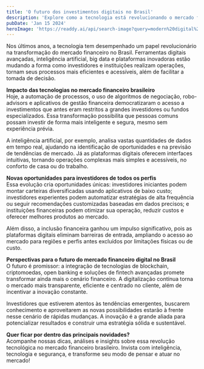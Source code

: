 ```yaml
---
title: 'O futuro dos investimentos digitais no Brasil'
description: 'Explore como a tecnologia está revolucionando o mercado financeiro brasileiro e as oportunidades que surgem para investidores modernos.'
pubDate: 'Jan 15 2024'
heroImage: 'https://readdy.ai/api/search-image?query=modern%20digital%20investment%20technology%20Brazil%20financial%20market%20with%20clean%20professional%20background%20showcasing%20digital%20banking%20interfaces%20and%20financial%20charts%20in%20a%20sophisticated%20office%20environment&width=800&height=400&seq=blog-featured&orientation=landscape'
---
```


Nos últimos anos, a tecnologia tem desempenhado um papel revolucionário na transformação do mercado financeiro no Brasil. Ferramentas digitais avançadas, inteligência artificial, big data e plataformas inovadoras estão mudando a forma como investidores e instituições realizam operações, tornam seus processos mais eficientes e acessíveis, além de facilitar a tomada de decisão.

<b>Impacto das tecnologias no mercado financeiro brasileiro</b><br />
Hoje, a automação de processos, o uso de algoritmos de negociação, robo-advisors e aplicativos de gestão financeira democratizaram o acesso a investimentos que antes eram restritos a grandes investidores ou fundos especializados. Essa transformação possibilita que pessoas comuns possam investir de forma mais inteligente e segura, mesmo sem experiência prévia.

A inteligência artificial, por exemplo, analisa vastas quantidades de dados em tempo real, ajudando na identificação de oportunidades e na previsão de tendências de mercado. Já as plataformas digitais oferecem interfaces intuitivas, tornando operações complexas mais simples e acessíveis, no conforto de casa ou do trabalho.

<b>Novas oportunidades para investidores de todos os perfis</b><br />
Essa evolução cria oportunidades únicas: investidores iniciantes podem montar carteiras diversificadas usando aplicativos de baixo custo; investidores experientes podem automatizar estratégias de alta frequência ou seguir recomendações customizadas baseadas em dados precisos; e instituições financeiras podem otimizar sua operação, reduzir custos e oferecer melhores produtos ao mercado.

Além disso, a inclusão financeira ganhou um impulso significativo, pois as plataformas digitais eliminam barreiras de entrada, ampliando o acesso ao mercado para regiões e perfis antes excluídos por limitações físicas ou de custo.

<b>Perspectivas para o futuro do mercado financeiro digital no Brasil</b><br />
O futuro é promissor: a integração de tecnologias de blockchain, criptomoedas, open banking e soluções de fintech avançadas promete transformar ainda mais o cenário financeiro. A digitalização contínua torna o mercado mais transparente, eficiente e centrado no cliente, além de incentivar a inovação constante.

Investidores que estiverem atentos às tendências emergentes, buscarem conhecimento e aproveitarem as novas possibilidades estarão à frente nesse cenário de rápidas mudanças. A inovação é a grande aliada para potencializar resultados e construir uma estratégia sólida e sustentável.

<b>Quer ficar por dentro das principais novidades?</b><br />
Acompanhe nossas dicas, análises e insights sobre essa revolução tecnológica no mercado financeiro brasileiro. Invista com inteligência, tecnologia e segurança, e transforme seu modo de pensar e atuar no mercado!